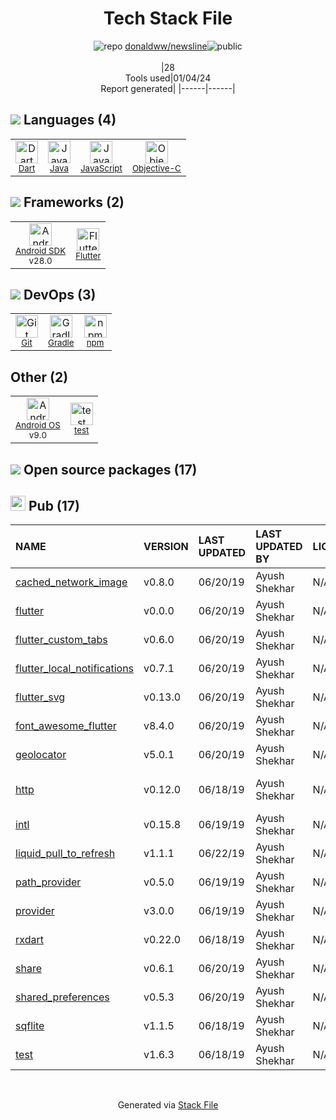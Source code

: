 <!--
&lt;--- Readme.md Snippet without images Start ---&gt;
## Tech Stack
donaldww/newsline is built on the following main stack:

- [Gradle](https://www.gradle.org/) – Java Build Tools
- [Java](https://www.java.com) – Languages
- [Objective-C](https://developer.apple.com/library/mac/documentation/Cocoa/Conceptual/ProgrammingWithObjectiveC/Introduction/Introduction.html) – Languages
- [Android SDK](http://developer.android.com) – Frameworks (Full Stack)
- [JavaScript](https://developer.mozilla.org/en-US/docs/Web/JavaScript) – Languages
- [Dart](https://www.dartlang.org/) – Languages
- [Flutter](https://flutter.io/) – Cross-Platform Mobile Development
- [Android OS](https://www.android.com) – Operating Systems

Full tech stack [here](/techstack.md)

&lt;--- Readme.md Snippet without images End ---&gt;

&lt;--- Readme.md Snippet with images Start ---&gt;
## Tech Stack
donaldww/newsline is built on the following main stack:

- <img width='25' height='25' src='https://img.stackshare.io/service/975/gradlephant-social-black-bg.png' alt='Gradle'/> [Gradle](https://www.gradle.org/) – Java Build Tools
- <img width='25' height='25' src='https://img.stackshare.io/service/995/K85ZWV2F.png' alt='Java'/> [Java](https://www.java.com) – Languages
- <img width='25' height='25' src='https://img.stackshare.io/service/1008/xcode.png' alt='Objective-C'/> [Objective-C](https://developer.apple.com/library/mac/documentation/Cocoa/Conceptual/ProgrammingWithObjectiveC/Introduction/Introduction.html) – Languages
- <img width='25' height='25' src='https://img.stackshare.io/service/1010/m8jf0po4imu8t5eemjdd.png' alt='Android SDK'/> [Android SDK](http://developer.android.com) – Frameworks (Full Stack)
- <img width='25' height='25' src='https://img.stackshare.io/service/1209/javascript.jpeg' alt='JavaScript'/> [JavaScript](https://developer.mozilla.org/en-US/docs/Web/JavaScript) – Languages
- <img width='25' height='25' src='https://img.stackshare.io/service/1646/Twitter-02.png' alt='Dart'/> [Dart](https://www.dartlang.org/) – Languages
- <img width='25' height='25' src='https://img.stackshare.io/service/7180/flutter-mark-square-100.png' alt='Flutter'/> [Flutter](https://flutter.io/) – Cross-Platform Mobile Development
- <img width='25' height='25' src='https://img.stackshare.io/service/9586/ZvmtaSXW_400x400.jpg' alt='Android OS'/> [Android OS](https://www.android.com) – Operating Systems

Full tech stack [here](/techstack.md)

&lt;--- Readme.md Snippet with images End ---&gt;
-->
<div align="center">

# Tech Stack File
![](https://img.stackshare.io/repo.svg "repo") [donaldww/newsline](https://github.com/donaldww/newsline)![](https://img.stackshare.io/public_badge.svg "public")
<br/><br/>
|28<br/>Tools used|01/04/24 <br/>Report generated|
|------|------|
</div>

## <img src='https://img.stackshare.io/languages.svg'/> Languages (4)
<table><tr>
  <td align='center'>
  <img width='36' height='36' src='https://img.stackshare.io/service/1646/Twitter-02.png' alt='Dart'>
  <br>
  <sub><a href="https://www.dartlang.org/">Dart</a></sub>
  <br>
  <sub></sub>
</td>

<td align='center'>
  <img width='36' height='36' src='https://img.stackshare.io/service/995/K85ZWV2F.png' alt='Java'>
  <br>
  <sub><a href="https://www.java.com">Java</a></sub>
  <br>
  <sub></sub>
</td>

<td align='center'>
  <img width='36' height='36' src='https://img.stackshare.io/service/1209/javascript.jpeg' alt='JavaScript'>
  <br>
  <sub><a href="https://developer.mozilla.org/en-US/docs/Web/JavaScript">JavaScript</a></sub>
  <br>
  <sub></sub>
</td>

<td align='center'>
  <img width='36' height='36' src='https://img.stackshare.io/service/1008/xcode.png' alt='Objective-C'>
  <br>
  <sub><a href="https://developer.apple.com/library/mac/documentation/Cocoa/Conceptual/ProgrammingWithObjectiveC/Introduction/Introduction.html">Objective-C</a></sub>
  <br>
  <sub></sub>
</td>

</tr>
</table>

## <img src='https://img.stackshare.io/frameworks.svg'/> Frameworks (2)
<table><tr>
  <td align='center'>
  <img width='36' height='36' src='https://img.stackshare.io/service/1010/m8jf0po4imu8t5eemjdd.png' alt='Android SDK'>
  <br>
  <sub><a href="http://developer.android.com">Android SDK</a></sub>
  <br>
  <sub>v28.0</sub>
</td>

<td align='center'>
  <img width='36' height='36' src='https://img.stackshare.io/service/7180/flutter-mark-square-100.png' alt='Flutter'>
  <br>
  <sub><a href="https://flutter.io/">Flutter</a></sub>
  <br>
  <sub></sub>
</td>

</tr>
</table>

## <img src='https://img.stackshare.io/devops.svg'/> DevOps (3)
<table><tr>
  <td align='center'>
  <img width='36' height='36' src='https://img.stackshare.io/service/1046/git.png' alt='Git'>
  <br>
  <sub><a href="http://git-scm.com/">Git</a></sub>
  <br>
  <sub></sub>
</td>

<td align='center'>
  <img width='36' height='36' src='https://img.stackshare.io/service/975/gradlephant-social-black-bg.png' alt='Gradle'>
  <br>
  <sub><a href="https://www.gradle.org/">Gradle</a></sub>
  <br>
  <sub></sub>
</td>

<td align='center'>
  <img width='36' height='36' src='https://img.stackshare.io/service/1120/lejvzrnlpb308aftn31u.png' alt='npm'>
  <br>
  <sub><a href="https://www.npmjs.com/">npm</a></sub>
  <br>
  <sub></sub>
</td>

</tr>
</table>

## Other (2)
<table><tr>
  <td align='center'>
  <img width='36' height='36' src='https://img.stackshare.io/service/9586/ZvmtaSXW_400x400.jpg' alt='Android OS'>
  <br>
  <sub><a href="https://www.android.com">Android OS</a></sub>
  <br>
  <sub>v9.0</sub>
</td>

<td align='center'>
  <img width='36' height='36' src='https://img.stackshare.io/service/5477/no-img-open-source.png' alt='test'>
  <br>
  <sub><a href="test">test</a></sub>
  <br>
  <sub></sub>
</td>

</tr>
</table>


## <img src='https://img.stackshare.io/group.svg' /> Open source packages (17)</h2>

## <img width='24' height='24' src='https://img.stackshare.io/package_manager/105011/default_80893882f2063344b2942a4ccdce27a2e60711c9.png'/> Pub (17)

|NAME|VERSION|LAST UPDATED|LAST UPDATED BY|LICENSE|VULNERABILITIES|
|:------|:------|:------|:------|:------|:------|
|[cached_network_image](https://pub.dartlang.org/cached_network_image)|v0.8.0|06/20/19|Ayush Shekhar |N/A|N/A|
|[flutter](https://pub.dartlang.org/flutter)|v0.0.0|06/20/19|Ayush Shekhar |N/A|N/A|
|[flutter_custom_tabs](https://pub.dartlang.org/flutter_custom_tabs)|v0.6.0|06/20/19|Ayush Shekhar |N/A|N/A|
|[flutter_local_notifications](https://pub.dartlang.org/flutter_local_notifications)|v0.7.1|06/20/19|Ayush Shekhar |N/A|N/A|
|[flutter_svg](https://pub.dartlang.org/flutter_svg)|v0.13.0|06/20/19|Ayush Shekhar |N/A|N/A|
|[font_awesome_flutter](https://pub.dartlang.org/font_awesome_flutter)|v8.4.0|06/20/19|Ayush Shekhar |N/A|N/A|
|[geolocator](https://pub.dartlang.org/geolocator)|v5.0.1|06/20/19|Ayush Shekhar |N/A|N/A|
|[http](https://pub.dartlang.org/http)|v0.12.0|06/18/19|Ayush Shekhar |N/A|[CVE-2020-35669](https://github.com/advisories/GHSA-4rgh-jx4f-qfcq) (Moderate)|
|[intl](https://pub.dartlang.org/intl)|v0.15.8|06/19/19|Ayush Shekhar |N/A|N/A|
|[liquid_pull_to_refresh](https://pub.dartlang.org/liquid_pull_to_refresh)|v1.1.1|06/22/19|Ayush Shekhar |N/A|N/A|
|[path_provider](https://pub.dartlang.org/path_provider)|v0.5.0|06/19/19|Ayush Shekhar |N/A|N/A|
|[provider](https://pub.dartlang.org/provider)|v3.0.0|06/19/19|Ayush Shekhar |N/A|N/A|
|[rxdart](https://pub.dartlang.org/rxdart)|v0.22.0|06/18/19|Ayush Shekhar |N/A|N/A|
|[share](https://pub.dartlang.org/share)|v0.6.1|06/20/19|Ayush Shekhar |N/A|N/A|
|[shared_preferences](https://pub.dartlang.org/shared_preferences)|v0.5.3|06/20/19|Ayush Shekhar |N/A|N/A|
|[sqflite](https://pub.dartlang.org/sqflite)|v1.1.5|06/18/19|Ayush Shekhar |N/A|N/A|
|[test](https://pub.dartlang.org/test)|v1.6.3|06/18/19|Ayush Shekhar |N/A|N/A|

<br/>
<div align='center'>

Generated via [Stack File](https://github.com/marketplace/stack-file)
